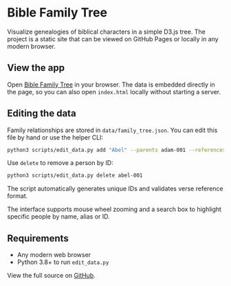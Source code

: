 # Bible Family Tree

Visualize genealogies of biblical characters in a simple D3.js tree. The project is a static site that can be viewed on GitHub Pages or locally in any modern browser.

## View the app
Open [Bible Family Tree](https://brianfong96.github.io/projects/BibleFamilyTree/) in your browser. The data is embedded directly in the page, so you can also open `index.html` locally without starting a server.

## Editing the data
Family relationships are stored in `data/family_tree.json`. You can edit this file by hand or use the helper CLI:

```bash
python3 scripts/edit_data.py add "Abel" --parents adam-001 --references "Genesis 4:2" --notes "Son of Adam"
```

Use `delete` to remove a person by ID:

```bash
python3 scripts/edit_data.py delete abel-001
```

The script automatically generates unique IDs and validates verse reference format.

The interface supports mouse wheel zooming and a search box to highlight specific people by name, alias or ID.

## Requirements
- Any modern web browser
- Python 3.8+ to run `edit_data.py`

View the full source on [GitHub](https://github.com/brianfong96/brianfong96.github.io/tree/master/projects/BibleFamilyTree).
